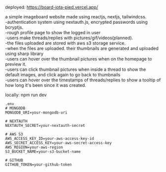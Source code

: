 deployed: https://board-iota-pied.vercel.app/  

a simple imageboard website made using reactjs, nextjs, tailwindcss.  
-authentication system using nextauth.js, encrypted passwords using bcryptjs.  
-rough profile page to show the logged in user  
-users make threads/replies with pictures/gif/videos(planned).  
-the files uploaded are stored with aws s3 storage service.  
-when the files are uploaded. their thumbnails are generated and uploaded using sharp library  
-users can hover over the thumbnail pictures when on the homepage to preview it.  
-users can click thumbnail pictures when inside a thread to show the default images, and click again to go back to thumbnails  
-users can hover over the timestamps of threads/replies to show a tooltip of how long it's been since it was created.  


locally: npm run dev


    .env
    # MONGODB
    MONGODB_URI=your-mongodb-uri

    # NEXTAUTH
    NEXTAUTH_SECRET=your-nextauth-secret

    # AWS S3
    AWS_ACCESS_KEY_ID=your-aws-access-key-id
    AWS_SECRET_ACCESS_KEY=your-aws-secret-access-key
    AWS_REGION=your-aws-region
    S3_BUCKET_NAME=your-s3-bucket-name

    # GITHUB
    GITHUB_TOKEN=your-github-token
